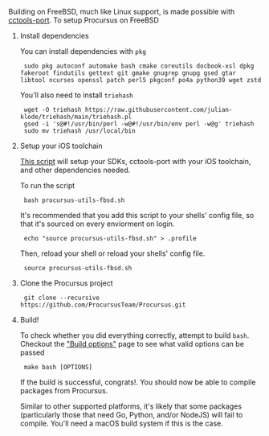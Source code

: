Building on FreeBSD, much like Linux support, is made possible with [cctools-port](https://github.com/tpoechtrager/cctools-port). To setup Procursus on FreeBSD

1. Install dependencies

    You can install dependencies with ``pkg``

        sudo pkg autoconf automake bash cmake coreutils docbook-xsl dpkg fakeroot findutils gettext git gmake gnugrep gnupg gsed gtar libtool ncurses openssl patch perl5 pkgconf po4a python39 wget zstd

    You'll also need to install ``triehash``

        wget -O triehash https://raw.githubusercontent.com/julian-klode/triehash/main/triehash.pl
        gsed -i 's@#!/usr/bin/perl -w@#!/usr/bin/env perl -w@g' triehash
        sudo mv triehash /usr/local/bin

2. Setup your iOS toolchain

    [This script](https://gist.github.com/asdfugil/71cdfca5aa1bc0d59de06518cd1c530c) will setup your SDKs, cctools-port with your iOS toolchain, and other dependencies needed.

    To run the script
    
        bash procursus-utils-fbsd.sh

    It's recommended that you add this script to your shells' config file, so that it's sourced on every enviorment on login.

        echo "source procursus-utils-fbsd.sh" > .profile

    Then, reload your shell or reload your shells' config file.

        source procursus-utils-fbsd.sh

3. Clone the Procursus project

        git clone --recursive https://github.com/ProcursusTeam/Procursus.git

4. Build!

    To check whether you did everything correctly, attempt to build ``bash``. Checkout the ["Build options"](https://github.com/ProcursusTeam/Procursus/wiki/Build-options) page to see what valid options can be passed

        make bash [OPTIONS]

    If the build is successful, congrats!. You should now be able to compile packages from Procursus.

    Similar to other supported platforms, it's likely that some packages (particularly those that need Go, Python, and/or NodeJS) will fail to compile. You'll need a macOS build system if this is the case.
